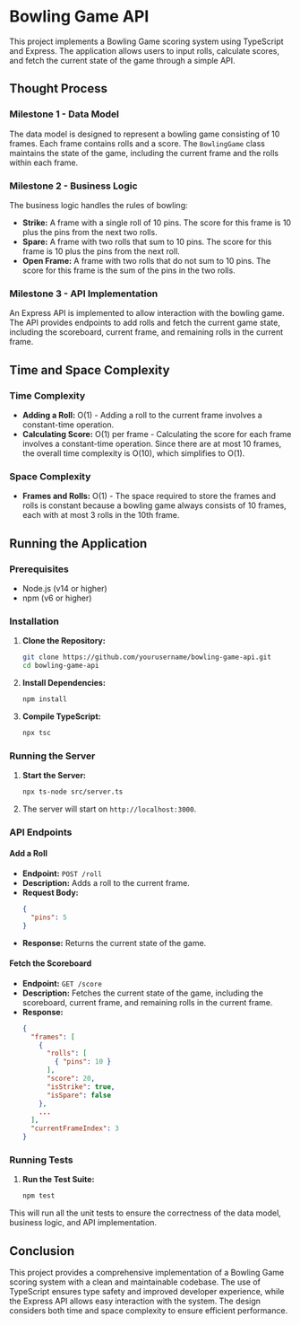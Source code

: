 # Bowling Game API

This project implements a Bowling Game scoring system using TypeScript and Express. The application allows users to input rolls, calculate scores, and fetch the current state of the game through a simple API.

## Thought Process

### Milestone 1 - Data Model
The data model is designed to represent a bowling game consisting of 10 frames. Each frame contains rolls and a score. The `BowlingGame` class maintains the state of the game, including the current frame and the rolls within each frame.

### Milestone 2 - Business Logic
The business logic handles the rules of bowling:
- **Strike:** A frame with a single roll of 10 pins. The score for this frame is 10 plus the pins from the next two rolls.
- **Spare:** A frame with two rolls that sum to 10 pins. The score for this frame is 10 plus the pins from the next roll.
- **Open Frame:** A frame with two rolls that do not sum to 10 pins. The score for this frame is the sum of the pins in the two rolls.

### Milestone 3 - API Implementation
An Express API is implemented to allow interaction with the bowling game. The API provides endpoints to add rolls and fetch the current game state, including the scoreboard, current frame, and remaining rolls in the current frame.

## Time and Space Complexity

### Time Complexity
- **Adding a Roll:** O(1) - Adding a roll to the current frame involves a constant-time operation.
- **Calculating Score:** O(1) per frame - Calculating the score for each frame involves a constant-time operation. Since there are at most 10 frames, the overall time complexity is O(10), which simplifies to O(1).

### Space Complexity
- **Frames and Rolls:** O(1) - The space required to store the frames and rolls is constant because a bowling game always consists of 10 frames, each with at most 3 rolls in the 10th frame.

## Running the Application

### Prerequisites
- Node.js (v14 or higher)
- npm (v6 or higher)

### Installation

1. **Clone the Repository:**
    ```bash
    git clone https://github.com/yourusername/bowling-game-api.git
    cd bowling-game-api
    ```

2. **Install Dependencies:**
    ```bash
    npm install
    ```

3. **Compile TypeScript:**
    ```bash
    npx tsc
    ```

### Running the Server

1. **Start the Server:**
    ```bash
    npx ts-node src/server.ts
    ```

2. The server will start on `http://localhost:3000`.

### API Endpoints

#### Add a Roll
- **Endpoint:** `POST /roll`
- **Description:** Adds a roll to the current frame.
- **Request Body:**
    ```json
    {
      "pins": 5
    }
    ```
- **Response:** Returns the current state of the game.

#### Fetch the Scoreboard
- **Endpoint:** `GET /score`
- **Description:** Fetches the current state of the game, including the scoreboard, current frame, and remaining rolls in the current frame.
- **Response:**
    ```json
    {
      "frames": [
        {
          "rolls": [
            { "pins": 10 }
          ],
          "score": 20,
          "isStrike": true,
          "isSpare": false
        },
        ...
      ],
      "currentFrameIndex": 3
    }
    ```

### Running Tests

1. **Run the Test Suite:**
    ```bash
    npm test
    ```

This will run all the unit tests to ensure the correctness of the data model, business logic, and API implementation.

## Conclusion

This project provides a comprehensive implementation of a Bowling Game scoring system with a clean and maintainable codebase. The use of TypeScript ensures type safety and improved developer experience, while the Express API allows easy interaction with the system. The design considers both time and space complexity to ensure efficient performance.
